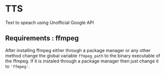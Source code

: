 # TTS
Text to speach using Unofficial Google API

## Requirements : ffmpeg
After installing ffmpeg either through a package manager or any other method change the global variable `ffmpeg_path` to the binary executable of the ffmpeg.
If it is instaled through a package manager then just change it to `'ffmpeg'`.
